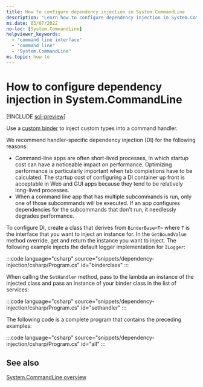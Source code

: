 ```yaml
---
title: How to configure dependency injection in System.CommandLine
description: "Learn how to configure dependency injection in System.CommandLine."
ms.date: 03/07/2022
no-loc: [System.CommandLine]
helpviewer_keywords:
  - "command line interface"
  - "command line"
  - "System.CommandLine"
ms.topic: how-to
---
```

# How to configure dependency injection in System.CommandLine

[!INCLUDE [scl-preview](../../../includes/scl-preview.md)]

Use a [custom binder](model-binding.md#model-binding-more-than-16-options-and-arguments) to inject custom types into a command handler.

We recommend handler-specific dependency injection (DI) for the following reasons:

* Command-line apps are often short-lived processes, in which startup cost can have a noticeable impact on performance. Optimizing performance is particularly important when tab completions have to be calculated. The startup cost of configuring a DI container up front is acceptable in Web and GUI apps because they tend to be relatively long-lived processes.
* When a command line app that has multiple subcommands is run, only one of those subcommands will be executed. If an app configures dependencies for the subcommands that don't run, it needlessly degrades performance.

To configure DI, create a class that derives from `BinderBase<T>` where `T` is the interface that you want to inject an instance for. In the `GetBoundValue` method override, get and return the instance you want to inject. The following example injects the default logger implementation for `ILogger`:

:::code language="csharp" source="snippets/dependency-injection/csharp/Program.cs" id="binderclass" :::

When calling the `SetHandler` method, pass to the lambda an instance of the injected class and pass an instance of your binder class in the list of services:

:::code language="csharp" source="snippets/dependency-injection/csharp/Program.cs" id="sethandler" :::

The following code is a complete program that contains the preceding examples:

:::code language="csharp" source="snippets/dependency-injection/csharp/Program.cs" id="all" :::

## See also

[System.CommandLine overview](index.md)
